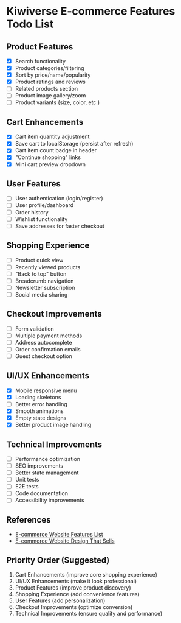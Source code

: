 # Kiwiverse E-commerce Features Todo List

## Product Features
- [x] Search functionality
- [x] Product categories/filtering
- [x] Sort by price/name/popularity
- [x] Product ratings and reviews
- [ ] Related products section
- [ ] Product image gallery/zoom
- [ ] Product variants (size, color, etc.)

## Cart Enhancements
- [x] Cart item quantity adjustment
- [x] Save cart to localStorage (persist after refresh)
- [x] Cart item count badge in header
- [X] "Continue shopping" links
- [x] Mini cart preview dropdown

## User Features
- [ ] User authentication (login/register)
- [ ] User profile/dashboard
- [ ] Order history
- [ ] Wishlist functionality
- [ ] Save addresses for faster checkout

## Shopping Experience
- [ ] Product quick view
- [ ] Recently viewed products
- [ ] "Back to top" button
- [ ] Breadcrumb navigation
- [ ] Newsletter subscription
- [ ] Social media sharing

## Checkout Improvements
- [ ] Form validation
- [ ] Multiple payment methods
- [ ] Address autocomplete
- [ ] Order confirmation emails
- [ ] Guest checkout option

## UI/UX Enhancements
- [x] Mobile responsive menu
- [x] Loading skeletons
- [ ] Better error handling
- [x] Smooth animations
- [x] Empty state designs
- [x] Better product image handling

## Technical Improvements
- [ ] Performance optimization
- [ ] SEO improvements
- [ ] Better state management
- [ ] Unit tests
- [ ] E2E tests
- [ ] Code documentation
- [ ] Accessibility improvements

## References
- [E-commerce Website Features List](https://www.techosquare.com/blog/online-store-features-list)
- [E-commerce Website Design That Sells](https://www.ramotion.com/blog/ecommerce-website-design-that-sell/)

## Priority Order (Suggested)
1. Cart Enhancements (improve core shopping experience)
2. UI/UX Enhancements (make it look professional)
3. Product Features (improve product discovery)
4. Shopping Experience (add convenience features)
5. User Features (add personalization)
6. Checkout Improvements (optimize conversion)
7. Technical Improvements (ensure quality and performance)
